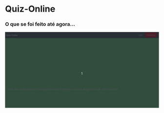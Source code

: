 # Quiz-Online

### O que se foi feito até agora...


![Estrutura Atual](https://github.com/guibezerra/Quiz-Online/blob/master/hello.gif)
